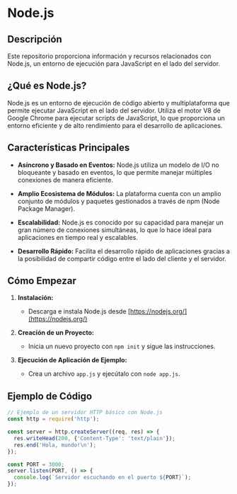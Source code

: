 
# Node.js

## Descripción

Este repositorio proporciona información y recursos relacionados con Node.js, un entorno de ejecución para JavaScript en el lado del servidor.

## ¿Qué es Node.js?

Node.js es un entorno de ejecución de código abierto y multiplataforma que permite ejecutar JavaScript en el lado del servidor. Utiliza el motor V8 de Google Chrome para ejecutar scripts de JavaScript, lo que proporciona un entorno eficiente y de alto rendimiento para el desarrollo de aplicaciones.

## Características Principales

- **Asíncrono y Basado en Eventos:** Node.js utiliza un modelo de I/O no bloqueante y basado en eventos, lo que permite manejar múltiples conexiones de manera eficiente.

- **Amplio Ecosistema de Módulos:** La plataforma cuenta con un amplio conjunto de módulos y paquetes gestionados a través de npm (Node Package Manager).

- **Escalabilidad:** Node.js es conocido por su capacidad para manejar un gran número de conexiones simultáneas, lo que lo hace ideal para aplicaciones en tiempo real y escalables.

- **Desarrollo Rápido:** Facilita el desarrollo rápido de aplicaciones gracias a la posibilidad de compartir código entre el lado del cliente y el servidor.

## Cómo Empezar

1. **Instalación:**
   - Descarga e instala Node.js desde [https://nodejs.org/](https://nodejs.org/)

2. **Creación de un Proyecto:**
   - Inicia un nuevo proyecto con `npm init` y sigue las instrucciones.

3. **Ejecución de Aplicación de Ejemplo:**
   - Crea un archivo `app.js` y ejecútalo con `node app.js`.

## Ejemplo de Código

```javascript
// Ejemplo de un servidor HTTP básico con Node.js
const http = require('http');

const server = http.createServer((req, res) => {
  res.writeHead(200, {'Content-Type': 'text/plain'});
  res.end('Hola, mundo!\n');
});

const PORT = 3000;
server.listen(PORT, () => {
  console.log(`Servidor escuchando en el puerto ${PORT}`);
});
